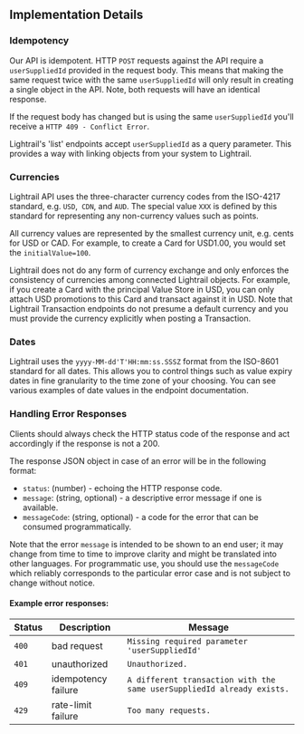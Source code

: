 ## Implementation Details

### Idempotency 
Our API is idempotent. HTTP `POST` requests against the API require a `userSuppliedId` provided in the request body. 
This means that making the same request twice with the same `userSuppliedId` will only result in creating a single object in the API. Note, both requests will have an identical response.
  
If the request body has changed but is using the same `userSuppliedId` you'll receive a `HTTP 409 - Conflict Error`. 

Lightrail's 'list' endpoints accept `userSuppliedId` as a query parameter. This provides a way with linking objects from your system to Lightrail.  

### Currencies 
Lightrail API uses the three-character currency codes from the ISO-4217 standard, e.g. `USD`,` CDN`, and `AUD`. The special value `XXX` is defined by this standard for representing any non-currency values such as points.

All currency values are represented by the smallest currency unit, e.g. cents for USD or CAD. For example, to create a Card for USD1.00, you would set the `initialValue=100`.

Lightrail does not do any form of currency exchange and only enforces the consistency of currencies among connected Lightrail objects. For example, if you create a Card with the principal Value Store in USD, you can only attach USD promotions to this Card and transact against it in USD. Note that Lightrail Transaction endpoints do not presume a default currency and you must provide the currency explicitly when posting a Transaction.

### Dates
Lightrail uses the `yyyy-MM-dd'T'HH:mm:ss.SSSZ` format from the ISO-8601 standard for all dates. This allows you to control things such as value expiry dates in fine granularity to the time zone of your choosing. You can see various examples of date values in the endpoint documentation. 

### Handling Error Responses

Clients should always check the HTTP status code of the response and act accordingly if the response is not a 200.

The response JSON object in case of an error will be in the following format:
- `status`: (number) - echoing the HTTP response code.    
- `message`: (string, optional) - a descriptive error message if one is available. 
- `messageCode`: (string, optional) - a code for the error that can be consumed programmatically.

Note that the error `message` is intended to be shown to an end user; it may change from time to time to improve clarity and might be translated into other languages. For programmatic use, you should use the `messageCode` which reliably corresponds to the particular error case and is not subject to change without notice.

#### Example error responses:
| Status | Description         | Message                                  |
| :----- | ------------------- | ---------------------------------------- |
| `400`  | bad request         | `Missing required parameter 'userSuppliedId'` |
| `401`  | unauthorized        | `Unauthorized.`                          |
| `409`  | idempotency failure | `A different transaction with the same userSuppliedId already exists.` |
| `429`  | rate-limit failure  | `Too many requests.`                     |
